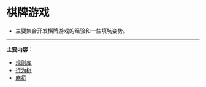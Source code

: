# 棋牌游戏
  * 主要集合开发棋牌游戏的经验和一些填坑姿势。

----

**主要内容：**  
  - [规则库](rulelibrary/README.md)
  - [行为树](behaviortree/README.md)
  - [麻将](mahjong/README.md)